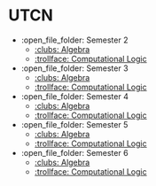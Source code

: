 # UTCN
<ul>
  <li>:open_file_folder: Semester 2
    <ul>
      <li>
        <a href=""> 
          :clubs:  Algebra 
        </a>
      </li>
      <li>
        <a href=""> 
          :trollface:  Computational Logic 
        </a>
      </li>
    </ul>
  </li>
  
   <li>:open_file_folder: Semester 3
    <ul>
      <li>
        <a href=""> 
          :clubs:  Algebra 
        </a>
      </li>
      <li>
        <a href=""> 
          :trollface:  Computational Logic 
        </a>
      </li>
    </ul>
  </li>
  
   <li>:open_file_folder: Semester 4
    <ul>
      <li>
        <a href=""> 
          :clubs:  Algebra 
        </a>
      </li>
      <li>
        <a href=""> 
          :trollface:  Computational Logic 
        </a>
      </li>
    </ul>
  </li>
  
   <li>:open_file_folder: Semester 5
    <ul>
      <li>
        <a href=""> 
          :clubs:  Algebra 
        </a>
      </li>
      <li>
        <a href=""> 
          :trollface:  Computational Logic 
        </a>
      </li>
    </ul>
  </li>
  
   <li>:open_file_folder: Semester 6
    <ul>
      <li>
        <a href=""> 
          :clubs:  Algebra 
        </a>
      </li>
      <li>
        <a href=""> 
          :trollface:  Computational Logic 
        </a>
      </li>
    </ul>
  </li>
  
</ul>
